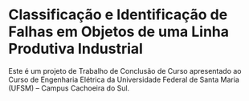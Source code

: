 # Classificação e Identificação de Falhas em Objetos de uma Linha Produtiva Industrial

Este é um projeto de Trabalho de Conclusão de Curso apresentado ao Curso de Engenharia Elétrica da Universidade Federal de Santa Maria (UFSM) – Campus Cachoeira do Sul.
